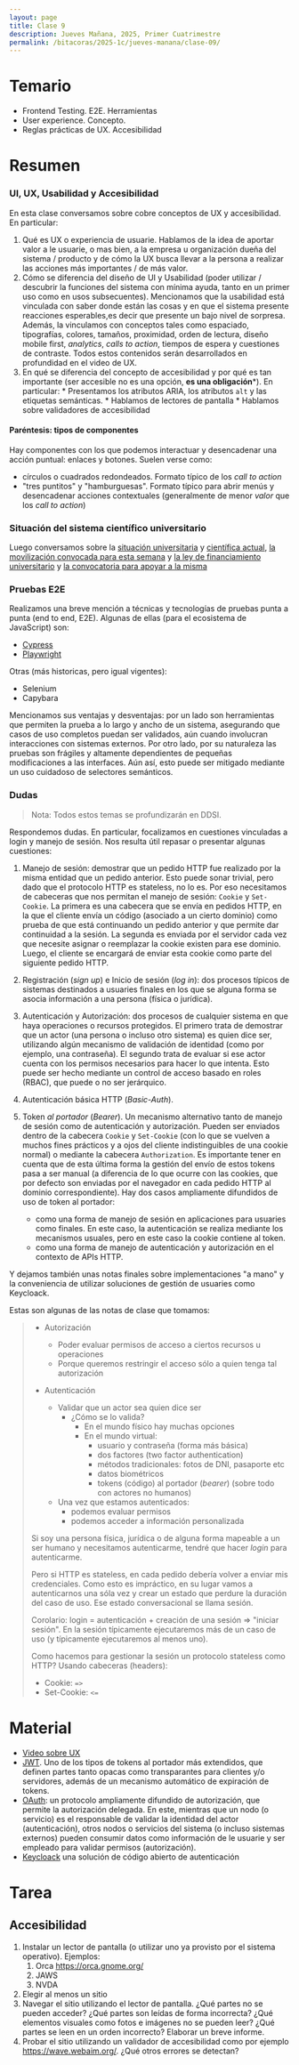 ```yaml
---
layout: page
title: Clase 9
description: Jueves Mañana, 2025, Primer Cuatrimestre
permalink: /bitacoras/2025-1c/jueves-manana/clase-09/
---
```


# Temario

 * Frontend Testing. E2E. Herramientas
 * User experience. Concepto.
 * Reglas prácticas de UX. Accesibilidad

# Resumen

### UI, UX, Usabilidad y Accesibilidad

En esta clase conversamos sobre cobre conceptos de UX y accesibilidad. En particular:

  1. Qué es UX o experiencia de usuarie. Hablamos de la idea de aportar valor a le usuarie, o mas bien, a la empresa u organización dueña del sistema / producto y de cómo la UX busca llevar a la persona a realizar las acciones más importantes / de más valor.
  2. Cómo se diferencia del diseño de UI y Usabilidad (poder utilizar / descubrir la funciones del sistema con mínima ayuda, tanto en un primer uso como en usos subsecuentes). Mencionamos que la usabilidad está vinculada con saber donde están las cosas y en que el sistema presente reacciones esperables,es decir que presente un bajo nivel de sorpresa. Además, la vinculamos con conceptos tales como espaciado, tipografías, colores, tamaños, proximidad, orden de lectura, diseño mobile first, _analytics_, _calls to action_, tiempos de espera y cuestiones de contraste. Todos estos contenidos serán desarrollados en profundidad en el video de UX.
  3. En qué se diferencia del concepto de accesibilidad y por qué es tan importante (ser accesible no es una opción, **es una obligación***). En particular:
    * Presentamos los atributos ARIA, los atributos `alt` y las etiquetas semánticas.
    * Hablamos de lectores de pantalla
    * Hablamos sobre validadores de accesibilidad

#### Paréntesis: tipos de componentes

Hay componentes con los que podemos interactuar y desencadenar una acción puntual: enlaces y botones. Suelen verse como:
  - círculos o cuadrados redondeados. Formato típico de los _call to action_
  - "tres puntitos" y "hamburguesas". Formato típico para abrir menús y desencadenar acciones contextuales (generalmente de menor _valor_ que los _call to action_)


### Situación del sistema científico universitario

Luego conversamos sobre la [situación universitaria](https://www.cin.edu.ar/en-el-problema-universitario-esta-en-juego-el-futuro-de-la-nacion/) y [científica actual](https://www.cin.edu.ar/sin-respuesta-ni-plan-para-la-ciencia-del-pais/), [la movilización convocada para esta semana](https://www.infobae.com/educacion/2025/06/23/las-universidades-publicas-se-movilizan-el-jueves-en-todo-el-pais-para-reclamar-por-la-ley-de-financiamiento-y-habra-paro-docente/) y [la ley de financiamiento universitario](https://www.cin.edu.ar/hacia-un-nuevo-proyecto-de-ley-de-financiamiento-universitario/) y [la convocatoria para apoyar a la misma](https://www.cin.edu.ar/yo-apoyo-la-ley-de-financiamiento-universitario/)


### Pruebas E2E

Realizamos una breve mención a técnicas y tecnologías de pruebas punta a punta (end to end, E2E). Algunas de ellas (para el ecosistema de JavaScript) son:

  * [Cypress](https://www.cypress.io/)
  * [Playwright](https://playwright.dev/)

Otras (más historicas, pero igual vigentes):

  * Selenium
  * Capybara

Mencionamos sus ventajas y desventajas: por un lado son herramientas que permiten la prueba a lo largo y ancho de un sistema, asegurando que casos de uso completos puedan ser validados, aún cuando involucran interacciones con sistemas externos. Por otro lado, por su naturaleza las pruebas son frágiles y altamente dependientes de pequeñas modificaciones a las interfaces. Aún así, esto puede ser mitigado mediante un uso cuidadoso de selectores semánticos.


### Dudas

> Nota: Todos estos temas se profundizarán en DDSI.

Respondemos dudas. En particular, focalizamos en cuestiones vinculadas a login y manejo de sesión. Nos resulta útil repasar o presentar algunas cuestiones:

  1. Manejo de sesión: demostrar que un pedido HTTP fue realizado por la misma entidad que un pedido anterior. Esto puede sonar trivial, pero dado que el protocolo HTTP es stateless, no lo es. Por eso necesitamos de cabeceras que nos permitan el manejo de sesión: `Cookie` y `Set-Cookie`. La primera es una cabecera que se envía en pedidos HTTP, en la que el cliente envía un código (asociado a un cierto dominio) como prueba de que está continuando un pedido anterior y que permite dar continuidad a la sesión. La segunda es enviada por el servidor cada vez que necesite asignar o reemplazar la cookie existen para ese dominio. Luego, el cliente se encargará de enviar esta cookie como parte del siguiente pedido HTTP.
  2. Registración (_sign up_) e Inicio de sesión (_log in_): dos procesos típicos de sistemas destinados a usuaries finales en los que se alguna forma se asocia información a una persona (física o jurídica).
  3. Autenticación y Autorización: dos procesos de cualquier sistema en que haya operaciones o recursos protegidos. El primero trata de demostrar que un actor (una persona o incluso otro sistema) es quien dice ser, utilizando algún mecanismo de validación de identidad (como por ejemplo, una contraseña). El segundo trata de evaluar si ese actor cuenta con los permisos necesarios para hacer lo que intenta. Esto puede ser hecho mediante un control de acceso basado en roles (RBAC), que puede o no ser jerárquico.
  4. Autenticación básica HTTP (_Basic-Auth_).
  5. Token _al portador_ (_Bearer_). Un mecanismo alternativo tanto de manejo de sesión como de autenticación y autorización. Pueden ser enviados dentro de la cabecera `Cookie` y `Set-Cookie` (con lo que se vuelven a muchos fines prácticos y a ojos del cliente indistinguibles de una cookie normal) o mediante la cabecera `Authorization`. Es importante tener en cuenta que de esta última forma la gestión del envío de estos tokens pasa a ser manual (a diferencia de lo que ocurre con las cookies, que por defecto son enviadas por el navegador en cada pedido HTTP al dominio correspondiente). Hay dos casos ampliamente difundidos de uso de token al portador:

      * como una forma de manejo de sesión en aplicaciones para usuaries como finales. En este caso, la autenticación se realiza mediante los mecanismos usuales, pero en este caso la cookie contiene al token.
      * como una forma de manejo de autenticación y autorización en el contexto de APIs HTTP.

Y dejamos también unas notas finales sobre implementaciones "a mano" y la conveniencia de utilizar soluciones de gestión de usuaries como Keycloack.

Estas son algunas de las notas de clase que tomamos:

> - Autorización
>   - Poder evaluar permisos de acceso a ciertos recursos u operaciones
>   - Porque queremos restringir el acceso sólo a quien tenga tal autorización
>
> - Autenticación
>   - Validar que un actor sea quien dice ser
>     - ¿Cómo se lo valida?
>       - En el mundo físico hay muchas opciones
>       - En el mundo virtual:
>           - usuario y contraseña (forma más básica)
>           - dos factores (two factor authentication)
>           - métodos tradicionales: fotos de DNI, pasaporte etc
>           - datos biométricos
>           - tokens (código) al portador (_bearer_) (sobre todo con actores no humanos)
>   - Una vez que estamos autenticados:
>     - podemos evaluar permisos
>     - podemos acceder a información personalizada
>
> Si soy una persona física, jurídica o de alguna forma mapeable a un ser humano y necesitamos
> autenticarme, tendré que hacer _login_ para autenticarme.
>
> Pero si HTTP es stateless, en cada pedido debería volver a enviar mis credenciales.
> Como esto es impráctico, en su lugar vamos a autenticarnos una sóla vez y crear un estado
> que perdure la duración del caso de uso. Ese estado conversacional se llama sesión.
>
>   Corolario: login = autenticación + creación de una sesión => "iniciar sesión".
>     En la sesión típicamente ejecutaremos más de un caso de uso (y típicamente ejecutaremos al menos uno).
>
> Como hacemos para gestionar la sesión un protocolo stateless como HTTP? Usando cabeceras (headers):
>
>   - Cookie:  `=>`
>   - Set-Cookie:  `<=`
>

# Material

* [Video sobre UX](https://www.youtube.com/watch?v=78l4oTU6AfA)
* [JWT](https://jwt.io/). Uno de los tipos de tokens al portador más extendidos, que definen partes tanto opacas como transparantes para clientes y/o servidores, además de un mecanismo automático de expiración de tokens.
* [OAuth](https://oauth.net/2/): un protocolo ampliamente difundido de autorización, que permite la autorización delegada. En este, mientras que un nodo (o servicio) es el responsable de validar la identidad del actor (autenticación), otros nodos o servicios del sistema (o incluso sistemas externos) pueden consumir datos como información de le usuarie y ser empleado para validar permisos (autorización).
* [Keycloack](https://www.keycloak.org/) una solución de código abierto de autenticación

# Tarea

## Accesibilidad

1. Instalar un lector de pantalla (o utilizar uno ya provisto por el sistema operativo). Ejemplos:
   1. Orca https://orca.gnome.org/
   2. JAWS
   3. NVDA
2. Elegir al menos un sitio
3. Navegar el sitio utilizando el lector de pantalla. ¿Qué partes no se pueden acceder? ¿Qué partes son leídas de forma incorrecta? ¿Qué elementos visuales como fotos e imágenes no se pueden leer? ¿Qué partes se leen en un orden incorrecto? Elaborar un breve informe.
4. Probar el sitio utilizando un validador de accesibilidad como por ejemplo https://wave.webaim.org/. ¿Qué otros errores se detectan?